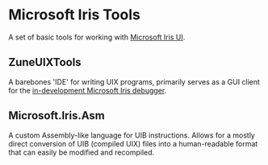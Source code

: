 # Microsoft Iris Tools
A set of basic tools for working with [Microsoft Iris UI](https://github.com/ZuneDev/MicrosoftIris).

## ZuneUIXTools
A barebones 'IDE' for writing UIX programs, primarily serves as a GUI client for the [in-development Microsoft Iris debugger](https://github.com/ZuneDev/MicrosoftIris/blob/46833d467f036e4ef9b72d5b34974d5830801bd9/UIX/Microsoft/Iris/Debug/IDebuggerServer.cs).

## Microsoft.Iris.Asm
A custom Assembly-like language for UIB instructions. Allows for a mostly direct conversion of UIB (compiled UIX) files into a human-readable format that can easily be modified and recompiled.
